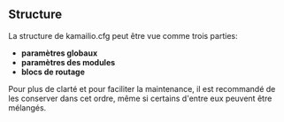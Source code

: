 

## Structure

La structure de kamailio.cfg peut être vue comme trois parties:

  * **paramètres globaux**
  * **paramètres des modules**
  * **blocs de routage**

Pour plus de clarté et pour faciliter la maintenance, il est recommandé de les conserver dans cet ordre, même si certains d'entre eux peuvent être mélangés.
